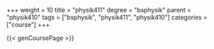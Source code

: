 +++
weight = 10
title = "physik411"
degree = "bsphysik"
parent = "physik410"
tags = ["bsphysik", "physik411", "physik410"]
categories = ["course"]
+++

{{< genCoursePage >}}
